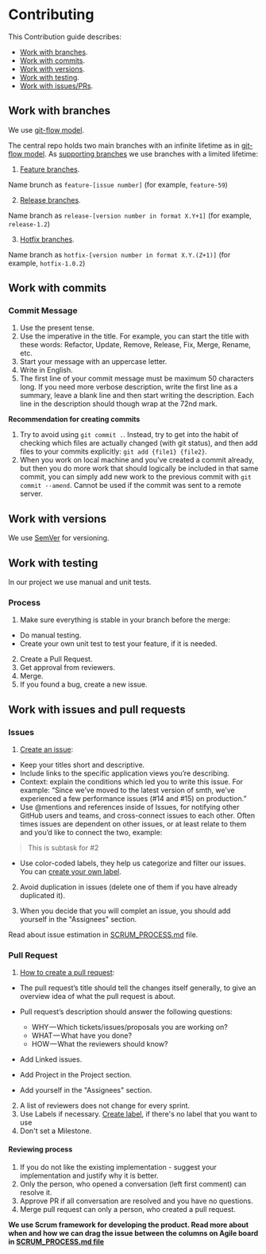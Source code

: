 # Contributing

This Contribution guide describes:

- [Work with branches](#work-with-branches).
- [Work with commits](#work-with-commits).
- [Work with versions](#work-with-versions).
- [Work with testing](#work-with-testing).
- [Work with issues/PRs](#work-with-issues-and-pull-requests).


## Work with branches

We use [git-flow model](https://nvie.com/posts/a-successful-git-branching-model/).

The central repo holds two main branches with an infinite lifetime as in [git-flow model](https://nvie.com/posts/a-successful-git-branching-model/#the-main-branches). As [supporting branches](https://nvie.com/posts/a-successful-git-branching-model/#supporting-branches) we use branches with a limited lifetime: 

1. [Feature branches](https://nvie.com/posts/a-successful-git-branching-model/#feature-branches).

Name brunch as `feature-[issue number]` (for example, `feature-59`)

2. [Release branches](https://nvie.com/posts/a-successful-git-branching-model/#release-branches).

Name branch as `release-[version number in format X.Y+1]` (for example, `release-1.2`)

3. [Hotfix branches](https://nvie.com/posts/a-successful-git-branching-model/#hotfix-branches).

Name branch as `hotfix-[version number in format X.Y.(Z+1)]` (for example, `hotfix-1.0.2`)

## Work with commits

### Commit Message

1. Use the present tense.
2. Use the imperative in the title. For example, you can start the title with these words: Refactor, Update, Remove, Release, Fix, Merge, Rename, etc.
3. Start your message with an uppercase letter.
4. Write in English.
5. The first line of your commit message must be maximum 50 characters long. If you need more verbose description, write the first line as a summary, leave a blank line and then start writing the description. Each line in the description should though wrap at the 72nd mark.

**Recommendation for creating commits**

1. Try to avoid using `git commit .`. Instead, try to get into the habit of checking which files are actually changed (with git status), and then add files to your commits explicitly: `git add {file1} {file2}`.
2. When you work on local machine and you’ve created a commit already, but then you do more work that should logically be included in that same commit, you can simply add new work to the previous commit with `git commit --amend`. Cannot be used if the commit was sent to a remote server.

## Work with versions

We use [SemVer](https://semver.org/) for versioning.

## Work with testing

In our project we use manual and unit tests.

### Process

1. Make sure everything is stable in your branch before the merge:
- Do manual testing.
- Create your own unit test to test your feature, if it is needed.
2. Create a Pull Request.
3. Get approval from reviewers.
4. Merge.
5. If you found a bug, create a new issue.


## Work with issues and pull requests

### Issues 

1. [Create an issue](https://help.github.com/en/github/managing-your-work-on-github/creating-an-issue):

- Keep your titles short and descriptive.
- Include links to the specific application views you’re describing.
- Context: explain the conditions which led you to write this issue. For example: “Since we’ve moved to the latest version of smth, we’ve experienced a few performance issues (#14 and #15) on production.”
- Use @mentions and references inside of Issues, for notifying other GitHub users and teams, and cross-connect issues to each other. Often times issues are dependent on other issues, or at least relate to them and you’d like to connect the two, example:

>This is subtask for #2

- Use color-coded labels, they help us categorize and filter our issues. You can [create your own label](https://help.github.com/en/github/managing-your-work-on-github/creating-a-label).

2. Avoid duplication in issues (delete one of them if you have already duplicated it).

3. When you decide that you will complet an issue, you should add yourself in the "Assignees" section.

Read about issue estimation in [SCRUM_PROCESS.md](https://github.com/dersim-davaod/CocoaHeads-iOS-School-Twitter-project/blob/master/docs/SCRUM_PROCESS.md) file.

### Pull Request

1. [How to create a pull request](https://help.github.com/en/github/collaborating-with-issues-and-pull-requests/creating-a-pull-request):

- The pull request’s title should tell the changes itself generally, to give an overview idea of what the pull request is about.

- Pull request’s description should answer the following questions:
   + WHY — Which tickets/issues/proposals you are working on?
   + WHAT — What have you done?
   + HOW — What the reviewers should know?

- Add Linked issues.
  
- Add Project in the Project section.
  
- Add yourself in the "Assignees" section.

2. A list of reviewers does not change for every sprint.
3. Use Labels if necessary. [Create label](https://help.github.com/en/github/managing-your-work-on-github/creating-a-label), if there's no label that you want to use
4. Don't set a Milestone.

#### Reviewing process

1. If you do not like the existing implementation - suggest your implementation and justify why it is better.
2. Only the person, who opened a conversation (left first comment) can resolve it.
3. Approve PR if all conversation are resolved and you have no questions.
4. Merge pull request can only a person, who created a pull request.

**We use Scrum framework for developing the product. Read more about when and how we can drag the issue between the columns on Agile board in [SCRUM_PROCESS.md file](https://github.com/dersim-davaod/CocoaHeads-iOS-School-Twitter-project/blob/master/docs/SCRUM_PROCESS.md)**
